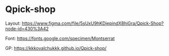 # Qpick-shop

Layout: https://www.figma.com/file/5sUxU9hKDjepindX8hiGra/Qpick-Shop?node-id=430%3A42

Font: https://fonts.google.com/specimen/Montserrat

GP: https://kkkovalchukkk.github.io/Qpick-shop/
